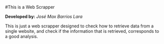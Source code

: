#This is a Web Scrapper

**Developed by:** *José Max Barrios Lara*

This is just a web scrapper designed to check how
to retrieve data from a single website, and check if the information
that is retrieved, corresponds to a good analysis.

